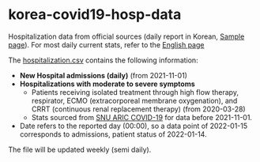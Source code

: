 # korea-covid19-hosp-data

Hospitalization data from official sources (daily report in Korean, [Sample page](https://www.kdca.go.kr/board/board.es?mid=a20501010000&bid=0015&list_no=718247&cg_code=&act=view&nPage=1)). For most daily current stats, refer to the [English page](http://ncov.mohw.go.kr/en/bdBoardList.do?brdId=16&brdGubun=161&dataGubun=&ncvContSeq=&contSeq=&board_id=)

The [hospitalization.csv](hospitalization.csv) contains the following information:
* **New Hospital admissions (daily)** (from 2021-11-01)
* **Hospitalizations with moderate to severe symptoms**
  - Patients receiving isolated treatment through high flow therapy, respirator, ECMO (extracorporeal membrane oxygenation), and CRRT (continuous renal replacement therapy) (from 2020-03-28)
  - Stats sourced from [SNU ARIC COVID-19](https://sites.google.com/view/snuaric/data-service/covid-19/covid-19-data?authuser=0) for data before 2021-11-01.
* Date refers to the reported day (00:00), so a data point of 2022-01-15 corresponds to admissions, patient status of 2022-01-14.

The file will be updated weekly (semi daily).
